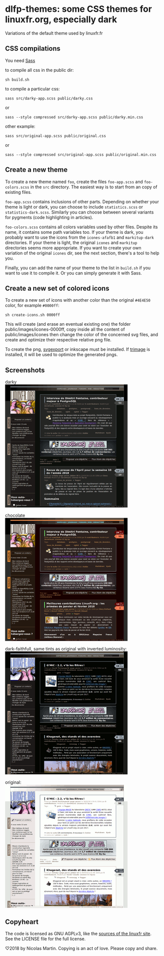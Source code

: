 dlfp-themes: some CSS themes for linuxfr.org, especially dark
=============================================================

Variations of the default theme used by linuxfr.fr


CSS compilations
----------------

You need [Sass](https://sass-lang.com/)

to compile all css in the public dir:

    sh build.sh

to compile a particular css:

    sass src/darky-app.scss public/darky.css
or

    sass --style compressed src/darky-app.scss public/darky.min.css

other example:

    sass src/original-app.scss public/original.css
or

    sass --style compressed src/original-app.scss public/original.min.css


Create a new theme
------------------

To create a new theme named `foo`, create the files `foo-app.scss` and
`foo-colors.scss` in the `src` directory. The easiest way is to start from an
copy of existing files.

`foo-app.scss` contains inclusions of other parts.
Depending on whether your theme is light or dark, you can choose to include
`statistics.scss` or `statistics-dark.scss`. Similarly you can choose between
several variants for pygments (code highlighting in articles).

`foo-colors.scss` contains all colors variables used by other files. Despite its
name, it contains some path variables too. If your theme is dark, you probably
want to use the icons from the `icones-afafb1` and `markitup-dark` directories.
If your theme is light, the original `icones` and `markitup` directories seems
more appropriate. If you want to create your own variation of the original
`icones` dir, see the next section, there's a tool to help you.

Finally, you can add the name of your theme to the list in `build.sh` if you 
want to use it to compile it. Or you can simply generate it with Sass.


Create a new set of colored icons
---------------------------------

To create a new set of icons with another color than the original `#4E4E50`
color, for example `#0000ff`:

    sh create-icons.sh 0000ff

This will create (and erase an eventual existing one) the folder 
public/images/icones-0000ff, copy inside all the content of public/images/icones 
then change the color of the concerned svg files, and create and optimize their 
respective relative png file.

To create the png, [svgexport](https://github.com/shakiba/svgexport) or inkscape
must be installed. 
If [trimage](https://trimage.org/) is installed, it will be used to optimize the 
generated pngs.


Screenshots
-----------

darky  
![](screenshots/darky.png)

chocolate  
![](screenshots/chocolate.png)

dark-faithfull, same tints as original with inverted luminosity:  
![](screenshots/dark-faithfull.png)

original:  
![](screenshots/original.png)


Copyheart
---------

The code is licensed as GNU AGPLv3, like the
[sources of the linuxfr site](https://github.com/linuxfrorg/linuxfr.org).
See the LICENSE file for the full license.

♡2018 by Nicolas Martin. Copying is an act of love. Please copy and share.
